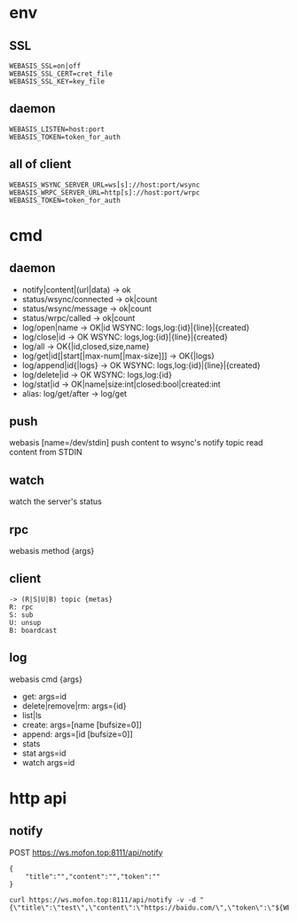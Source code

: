 # env
## SSL
```
WEBASIS_SSL=on|off
WEBASIS_SSL_CERT=cret_file
WEBASIS_SSL_KEY=key_file
```

## daemon
```
WEBASIS_LISTEN=host:port
WEBASIS_TOKEN=token_for_auth
```

## all of client
```
WEBASIS_WSYNC_SERVER_URL=ws[s]://host:port/wsync
WEBASIS_WRPC_SERVER_URL=http[s]://host:port/wrpc
WEBASIS_TOKEN=token_for_auth
```

# cmd

## daemon
- notify|content|(url|data) -> ok
- status/wsync/connected -> ok|count
- status/wsync/message -> ok|count
- status/wrpc/called -> ok|count
- log/open|name -> OK|id	WSYNC: logs,log:{id}|{line}|{created}
- log/close|id -> OK	WSYNC: logs,log:{id}|{line}|{created}
- log/all -> OK{|id,closed,size,name}
- log/get|id[|start[|max-num[|max-size]]] -> OK{|logs}
- log/append|id{|logs} -> OK WSYNC: logs,log:{id}|{line}|{created}
- log/delete|id -> OK WSYNC: logs,log:{id}
- log/stat|id -> OK|name|size:int|closed:bool|created:int
- alias: log/get/after -> log/get

## push
webasis [name=/dev/stdin]
push content to wsync's notify topic
read content from STDIN

## watch
watch the server's status

## rpc
webasis method {args}

## client
```
-> (R|S|U|B) topic {metas}
R: rpc
S: sub
U: unsup
B: boardcast
```

## log
webasis cmd {args}
- get: args=id
- delete|remove|rm: args={id}
- list|ls
- create: args=[name [bufsize=0]]
- append: args=[id   [bufsize=0]]
- stats
- stat args=id
- watch args=id



# http api
## notify
POST https://ws.mofon.top:8111/api/notify
```
{
	"title":"","content":"","token":""
}
```
```
curl https://ws.mofon.top:8111/api/notify -v -d "{\"title\":\"test\",\"content\":\"https://baidu.com/\",\"token\":\"${WEBASIS_TOKEN}\"}"
```
